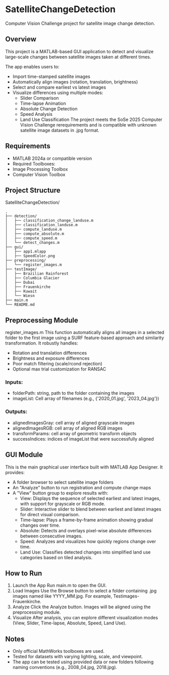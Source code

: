 # SatelliteChangeDetection
Computer Vision Challenge project for satellite image change detection.

## Overview
This project is a MATLAB-based GUI application to detect and visualize large-scale changes between satellite images taken at different times.  

The app enables users to:
- Import time-stamped satellite images
- Automatically align images (rotation, translation, brightness)
- Select and compare earliest vs latest images
- Visualize differences using multiple modes:
  - Slider Comparison
  - Time-lapse Animation
  - Absolute Change Detection
  - Speed Analysis
  - Land Use Classification
The project meets the SoSe 2025 Computer Vision Challenge rerequirements and is compatible with unknown satellite image datasets in .jpg format.

 ## Requirements
 - MATLAB 2024a or compatible version
 - Required Toolboxes:
  - Image Processing Toolbox
  - Computer Vision Toolbox
 
 ## Project Structure
 SatelliteChangeDetection/
 ```
.
├── detection/
│   ├── classification_change_landuse.m
│   ├── classification_landuse.m
│   ├── compute_landuse.m
│   ├── compute_absolute.m
│   ├── compute_speed.m
│   └── detect_changes.m
├── gui/
│   ├── app1.mlapp
│   ├── SpeedColor.png
├── preprocessing/
│   └── register_images.m
├── testImage/
│   ├── Brazilian Rainforest
│   ├── Columbia Glacier
│   ├── Dubai
│   ├── Frauenkirche
│   ├── Kuwait
│   └── Wiesn
├── main.m
└── README.md
```

 
 ## Preprocessing Module
 register_images.m
 This function automatically aligns all images in a selected folder to the first image using a SURF feature-based approach and similarity transformation. It robustly handles:
 - Rotation and translation differences
 - Brightness and exposure differences
 - Poor match filtering (scale/rcond rejection)
 - Optional max trial customization for RANSAC
 ### Inputs:
 - folderPath: string, path to the folder containing the images
 - imageList: Cell array of filenames (e.g., {'2020_01.jpg', '2023_04.jpg'})
 ### Outputs:
 - alignedImagesGray: cell array of aligned grayscale images
 - alignedImagesRGB:  cell array of aligned RGB images
 - transformParams:   cell array of geometric transform objects
 - successIndices:    indices of imageList that were successfully aligned

 ## GUI Module
 This is the main graphical user interface built with MATLAB App Designer. It provides:
 - A folder browser to select satellite image folders
 - An "Analyze" button to run registration and compute change maps
 - A "View" button group to explore results with:
   - View:
     Displays the sequence of selected earliest and latest images, with support for grayscale or RGB mode.
   - Slider:
     Interactive slider to blend between earliest and latest images for direct visual comparison.
   - Time-lapse:
     Plays a frame-by-frame animation showing gradual changes over time.
   - Absolute:
     Detects and overlays pixel-wise absolute differences between consecutive images.
   - Speed:
     Analyzes and visualizes how quickly regions change over time.
   - Land Use:
     Classifies detected changes into simplified land use categories based on tiled analysis.

 ## How to Run
 1. Launch the App
    Run main.m to open the GUI.
 2. Load Images
    Use the Browse button to select a folder containing .jpg images named like YYYY_MM.jpg. For example, Testimages-Frauenkirche.
 3. Analyze
    Click the Analyze button. Images will be aligned using the preprocessing module.
 4. Visualize
    After analysis, you can explore different visualization modes (View, Slider, Time-lapse, Absolute, Speed, Land Use).

 ## Notes
 - Only official MathWorks toolboxes are used.
 - Tested for datasets with varying lighting, scale, and viewpoint.
 - The app can be tested using provided data or new folders following naming conventions (e.g., 2008_04.jpg, 2018.jpg). 
 
 
